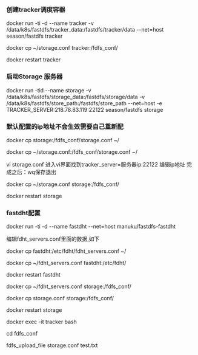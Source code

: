 ### 创建tracker调度容器
 
docker run -ti -d --name tracker -v /data/k8s/fastdfs/tracker_data:/fastdfs/tracker/data --net=host season/fastdfs tracker



docker cp ~/storage.conf tracker:/fdfs_conf/

docker restart  tracker

### 启动Storage 服务器

docker run -tid --name storage -v /data/k8s/fastdfs/storage_data:/fastdfs/storage/data -v /data/k8s/fastdfs/store_path:/fastdfs/store_path --net=host -e TRACKER_SERVER:218.78.83.119:22122 season/fastdfs storage

### 默认配置的ip地址不会生效需要自己重新配

docker cp storage:/fdfs_conf/storage.conf ~/ 


docker cp ~/storage.conf:/fdfs_conf/storage.conf ~/ 


vi storage.conf 进入vi界面找到tracker_server=服务器ip:22122 编辑ip地址 完成之后：wq保存退出

docker cp ~/storage.conf storage:/fdfs_conf/ 


docker restart  storage

### fastdht配置

docker run -ti -d --name fastdht --net=host manuku/fastdfs-fastdht

编辑fdht_servers.conf里面的数据,如下

docker cp fastdht:/etc/fdht/fdht_servers.conf ~/


docker cp ~/fdht_servers.conf fastdht:/etc/fdht/


docker restart fastdht


docker cp ~/fdht_servers.conf storage:/fdfs_conf/ 


docker cp storage.conf storage:/fdfs_conf/


docker restart storage


docker exec -it tracker bash

cd fdfs_conf

fdfs_upload_file storage.conf  test.txt

